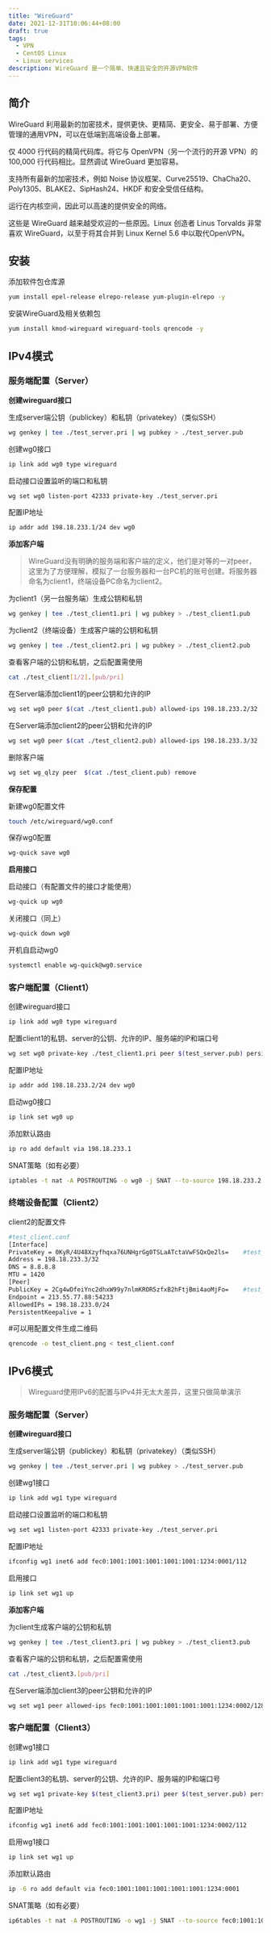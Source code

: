 ```yaml
---
title: "WireGuard"
date: 2021-12-31T10:06:44+08:00
draft: true
tags:
  - VPN
  - CentOS Linux
  - Linux services
description: WireGuard 是一个简单、快速且安全的开源VPN软件 
---
```


## 简介

WireGuard 利用最新的加密技术，提供更快、更精简、更安全、易于部署、方便管理的通用VPN，可以在低端到高端设备上部署。

仅 4000 行代码的精简代码库。将它与 OpenVPN（另一个流行的开源 VPN）的 100,000 行代码相比。显然调试 WireGuard 更加容易。

支持所有最新的加密技术，例如 Noise 协议框架、Curve25519、ChaCha20、Poly1305、BLAKE2、SipHash24、HKDF 和安全受信任结构。

运行在内核空间，因此可以高速的提供安全的网络。

这些是 WireGuard 越来越受欢迎的一些原因。Linux 创造者 Linus Torvalds 非常喜欢 WireGuard，以至于将其合并到 Linux Kernel 5.6 中以取代OpenVPN。

## 安装

添加软件包仓库源

```bash
yum install epel-release elrepo-release yum-plugin-elrepo -y
```

安装WireGuard及相关依赖包

```bash
yum install kmod-wireguard wireguard-tools qrencode -y
```

## IPv4模式

### 服务端配置（Server）

**创建wireguard接口**

生成server端公钥（publickey）和私钥（privatekey）（类似SSH）

```bash
wg genkey | tee ./test_server.pri | wg pubkey > ./test_server.pub
```

创建wg0接口

```bash
ip link add wg0 type wireguard
```

启动接口设置监听的端口和私钥

```bash
wg set wg0 listen-port 42333 private-key ./test_server.pri
```

配置IP地址

```bash
ip addr add 198.18.233.1/24 dev wg0
```

**添加客户端**

> WireGuard没有明确的服务端和客户端的定义，他们是对等的一对peer，这里为了方便理解，模拟了一台服务器和一台PC机的账号创建。将服务器命名为client1，终端设备PC命名为client2。

为client1（另一台服务端）生成公钥和私钥

```bash
wg genkey | tee ./test_client1.pri | wg pubkey > ./test_client1.pub
```

为client2（终端设备）生成客户端的公钥和私钥

```bash
wg genkey | tee ./test_client2.pri | wg pubkey > ./test_client2.pub
```

查看客户端的公钥和私钥，之后配置需使用

```bash
cat ./test_client[1/2].[pub/pri]
```

在Server端添加client1的peer公钥和允许的IP

```bash
wg set wg0 peer $(cat ./test_client1.pub) allowed-ips 198.18.233.2/32
```

在Server端添加client2的peer公钥和允许的IP

```bash
wg set wg0 peer $(cat ./test_client2.pub) allowed-ips 198.18.233.3/32
```

删除客户端

```bash
wg set wg_qlzy peer  $(cat ./test_client.pub) remove
```

**保存配置**

新建wg0配置文件

```bash
touch /etc/wireguard/wg0.conf
```

保存wg0配置

```bash
wg-quick save wg0
```

**启用接口**

启动接口（有配置文件的接口才能使用）

```bash
wg-quick up wg0
```

关闭接口（同上）

```bash
wg-quick down wg0
```

开机自启动wg0

```bash
systemctl enable wg-quick@wg0.service
```

### 客户端配置（Client1）

创建wireguard接口

```bash
ip link add wg0 type wireguard
```

配置client1的私钥、server的公钥、允许的IP、服务端的IP和端口号

```bash
wg set wg0 private-key ./test_client1.pri peer $(test_server.pub) persistent-keepalive 1 allowed-ips 0.0.0.0/0 endpoint server_ip:server_port
```

配置IP地址

```bash
ip addr add 198.18.233.2/24 dev wg0
```

启动wg0接口

```bash
ip link set wg0 up
```

添加默认路由

```bash
ip ro add default via 198.18.233.1
```

SNAT策略（如有必要）

```bash
iptables -t nat -A POSTROUTING -o wg0 -j SNAT --to-source 198.18.233.2
```

### 终端设备配置（Client2）

client2的配置文件

```bash
#test_client.conf
[Interface]
PrivateKey = 0KyR/4U48Xzyfhqxa76UNHgrGg0TSLaATctaVwFSQxQe2ls=    #test_client2.pri
Address = 198.18.233.3/32
DNS = 8.8.8.8
MTU = 1420
[Peer]
PublicKey = 2Cg4wDfeiYnc2dhxW99y7nlmKROR5zfxB2hFtjBmi4aoMjFo=    #test_server.pub
Endpoint = 213.55.77.88:54233
AllowedIPs = 198.18.233.0/24
PersistentKeepalive = 1
```

#可以用配置文件生成二维码 

```bash
qrencode -o test_client.png < test_client.conf
```

## IPv6模式

> Wireguard使用IPv6的配置与IPv4并无太大差异，这里只做简单演示

### 服务端配置（Server）

**创建wireguard接口**

生成server端公钥（publickey）和私钥（privatekey）（类似SSH）

```bash
wg genkey | tee ./test_server.pri | wg pubkey > ./test_server.pub
```

创建wg1接口

```bash
ip link add wg1 type wireguard
```

启动接口设置监听的端口和私钥

```bash
wg set wg1 listen-port 42333 private-key ./test_server.pri
```

配置IP地址

```bash
ifconfig wg1 inet6 add fec0:1001:1001:1001:1001:1001:1234:0001/112
```

启用接口

```bash
ip link set wg1 up
```

**添加客户端**

为client生成客户端的公钥和私钥

```bash
wg genkey | tee ./test_client3.pri | wg pubkey > ./test_client3.pub
```

查看客户端的公钥和私钥，之后配置需使用

```bash
cat ./test_client3.[pub/pri]
```

在Server端添加client3的peer公钥和允许的IP

```bash
wg set wg1 peer allowed-ips fec0:1001:1001:1001:1001:1001:1234:0002/128
```

### 客户端配置（Client3）

创建wg1接口

```bash
ip link add wg1 type wireguard
```

配置client3的私钥、server的公钥、允许的IP、服务端的IP和端口号

```bash
wg set wg1 private-key $(test_client3.pri) peer $(test_server.pub) persistent-keepalive 1 allowed-ips 0:0:0:0:0:0:0:0/0 endpoint server_ip:server_port
```

配置IP地址

```bash
ifconfig wg1 inet6 add fec0:1001:1001:1001:1001:1001:1234:0002/112
```

启用wg1接口

```bash
ip link set wg1 up
```

添加默认路由

```bash
ip -6 ro add default via fec0:1001:1001:1001:1001:1001:1234:0001
```

SNAT策略（如有必要）

```bash
ip6tables -t nat -A POSTROUTING -o wg1 -j SNAT --to-source fec0:1001:1001:1001:1001:1001:1234:0002
```
